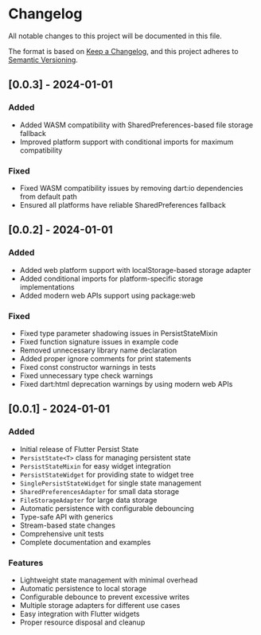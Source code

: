 # Changelog

All notable changes to this project will be documented in this file.

The format is based on [Keep a Changelog](https://keepachangelog.com/en/1.0.0/),
and this project adheres to [Semantic Versioning](https://semver.org/spec/v2.0.0.html).

## [0.0.3] - 2024-01-01

### Added
- Added WASM compatibility with SharedPreferences-based file storage fallback
- Improved platform support with conditional imports for maximum compatibility

### Fixed
- Fixed WASM compatibility issues by removing dart:io dependencies from default path
- Ensured all platforms have reliable SharedPreferences fallback

## [0.0.2] - 2024-01-01

### Added
- Added web platform support with localStorage-based storage adapter
- Added conditional imports for platform-specific storage implementations
- Added modern web APIs support using package:web

### Fixed
- Fixed type parameter shadowing issues in PersistStateMixin
- Fixed function signature issues in example code
- Removed unnecessary library name declaration
- Added proper ignore comments for print statements
- Fixed const constructor warnings in tests
- Fixed unnecessary type check warnings
- Fixed dart:html deprecation warnings by using modern web APIs

## [0.0.1] - 2024-01-01

### Added
- Initial release of Flutter Persist State
- `PersistState<T>` class for managing persistent state
- `PersistStateMixin` for easy widget integration
- `PersistStateWidget` for providing state to widget tree
- `SinglePersistStateWidget` for single state management
- `SharedPreferencesAdapter` for small data storage
- `FileStorageAdapter` for large data storage
- Automatic persistence with configurable debouncing
- Type-safe API with generics
- Stream-based state changes
- Comprehensive unit tests
- Complete documentation and examples

### Features
- Lightweight state management with minimal overhead
- Automatic persistence to local storage
- Configurable debounce to prevent excessive writes
- Multiple storage adapters for different use cases
- Easy integration with Flutter widgets
- Proper resource disposal and cleanup
